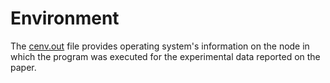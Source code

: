 # Environment

The [cenv.out](cenv.out) file provides operating system's information on the node in which the program was executed for the experimental data reported on the paper.